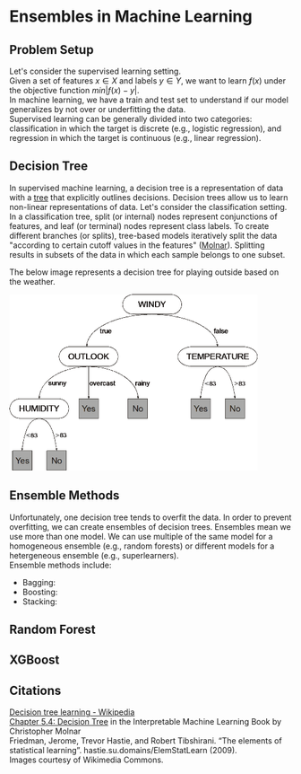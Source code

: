 # Ensembles in Machine Learning

## Problem Setup
Let's consider the supervised learning setting.  
Given a set of features $x \in X$ and labels $y \in Y$, we want to learn $f(x)$ under the objective function $min \left|f(x)-y \right|$.  
In machine learning, we have a train and test set to understand if our model generalizes by not over or underfitting the data.  
Supervised learning can be generally divided into two categories: classification in which the target is discrete (e.g., logistic regression), and regression in which the target is continuous (e.g., linear regression).

## Decision Tree
In supervised machine learning, a decision tree is a representation of data with a [tree](https://en.wikipedia.org/wiki/Tree_(abstract_data_type)#Terminology) that explicitly outlines decisions. Decision trees allow us to learn non-linear representations of data. 
Let's consider the classification setting. In a classification tree, split (or internal) nodes represent conjunctions of features, and leaf (or terminal) nodes represent class labels. To create different branches (or splits), tree-based models iteratively split the data "according to certain cutoff values in the features" ([Molnar](https://christophm.github.io/interpretable-ml-book/tree.html)). Splitting results in subsets of the data in which each sample belongs to one subset. 

The below image represents a decision tree for playing outside based on the weather. 

![A decision tree for playing outside based on the weather](https://github.com/LeliaPlusPlus/CJIT-ML4CJ/blob/main/recitations/ensembles/imgs/GEP_decision_tree_with_numeric_and_nominal_attributes.png)

## Ensemble Methods
Unfortunately, one decision tree tends to overfit the data. In order to prevent overfitting, we can create ensembles of decision trees. Ensembles mean we use more than one model. We can use multiple of the same model for a homogeneous ensemble (e.g., random forests) or different models for a hetergeneous ensemble (e.g., superlearners).  
Ensemble methods include:
<ul> 
<li> Bagging: </li>
<li> Boosting: </li>
<li> Stacking: </li>
</ul>

## Random Forest


## XGBoost



## Citations
[Decision tree learning - Wikipedia](https://en.wikipedia.org/wiki/Decision_tree_learning)  
[Chapter 5.4: Decision Tree](https://christophm.github.io/interpretable-ml-book/tree.html) in the Interpretable Machine Learning Book by Christopher Molnar  
Friedman, Jerome, Trevor Hastie, and Robert Tibshirani. “The elements of statistical learning”. hastie.su.domains/ElemStatLearn (2009).  
Images courtesy of Wikimedia Commons.


